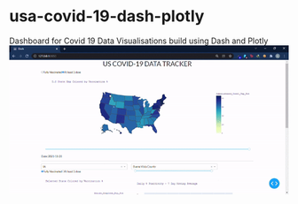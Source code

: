 # usa-covid-19-dash-plotly
Dashboard for Covid 19 Data Visualisations build using Dash and Plotly
![Dashboard FrontEnd Display](img/g1.gif?raw=true)
